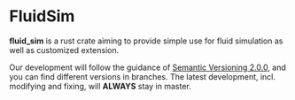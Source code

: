 # FluidSim
__fluid_sim__ is a rust crate aiming to provide simple use for fluid simulation as well as customized extension.

Our development will follow the guidance of [Semantic Versioning 2.0.0](https://semver.org/), and you can find different versions in branches. The latest development, incl. modifying and fixing, will __ALWAYS__ stay in master.